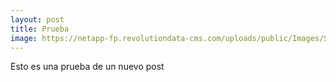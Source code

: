 ```yaml
---
layout: post
title: Prueba
image: https://netapp-fp.revolutiondata-cms.com/uploads/public/Images/Solution%20Connection/Partner%20Logos/official_cloudera_logo_color_2012.jpg?w=100&h=51
---
```


Esto es una prueba de un nuevo post

